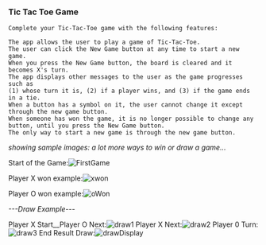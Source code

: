 ### Tic Tac Toe Game
```
Complete your Tic-Tac-Toe game with the following features:

The app allows the user to play a game of Tic-Tac-Toe.
The user can click the New Game button at any time to start a new game.
When you press the New Game button, the board is cleared and it becomes X's turn.
The app displays other messages to the user as the game progresses such as
(1) whose turn it is, (2) if a player wins, and (3) if the game ends in a tie.
When a button has a symbol on it, the user cannot change it except through the new game button.
When someone has won the game, it is no longer possible to change any button, until you press the New Game button.
The only way to start a new game is through the new game button.
```
*showing sample images: a lot more ways to win or draw a game...*

Start of the Game:![FirstGame](https://github.com/marysaray/TicTacToe/assets/82470838/f3707c1b-e244-470a-a223-90000b31982b)

Player X won example:![xwon](https://github.com/marysaray/TicTacToe/assets/82470838/486b167b-85ba-44d3-912c-bc489932d64a)

Player O won example:![oWon](https://github.com/marysaray/TicTacToe/assets/82470838/8c3d21ca-c6fb-447b-bfb2-3003ece7f66d)

*---Draw Example---*

Player X Start__Player O Next:![draw1](https://github.com/marysaray/TicTacToe/assets/82470838/dda66999-b591-4cc4-8784-bdecc472a9fa)
Player X Next:![draw2](https://github.com/marysaray/TicTacToe/assets/82470838/d5b8c0a1-2348-437a-8088-0651cae62418)
Player 0 Turn:![draw3](https://github.com/marysaray/TicTacToe/assets/82470838/dc4449b0-9fec-4856-9bf8-390a23311d13)
End Result Draw:![drawDisplay](https://github.com/marysaray/TicTacToe/assets/82470838/270f41af-5fbe-47b1-8046-b01680c22b7f)
